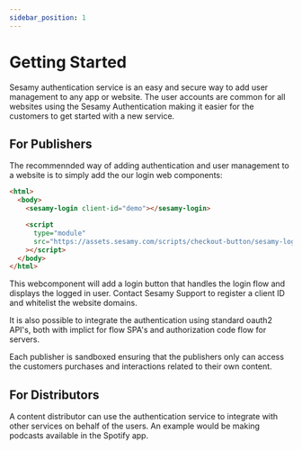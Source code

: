 ```yaml
---
sidebar_position: 1
---
```


# Getting Started

Sesamy authentication service is an easy and secure way to add user management to any app or website. The user accounts are common for all websites using the Sesamy Authentication making it easier for the customers to get started with a new service.

## For Publishers

The recommennded way of adding authentication and user management to a website is to simply add the our login web components:

```html
<html>
  <body>
    <sesamy-login client-id="demo"></sesamy-login>

    <script
      type="module"
      src="https://assets.sesamy.com/scripts/checkout-button/sesamy-login.min.js"
    ></script>
  </body>
</html>
```

This webcomponent will add a login button that handles the login flow and displays the logged in user. Contact Sesamy Support to register a client ID and whitelist the website domains.

It is also possible to integrate the authentication using standard oauth2 API's, both with implict for flow SPA's and authorization code flow for servers.

Each publisher is sandboxed ensuring that the publishers only can access the customers purchases and interactions related to their own content.

## For Distributors

A content distributor can use the authentication service to integrate with other services on behalf of the users. An example would be making podcasts available in the Spotify app.
